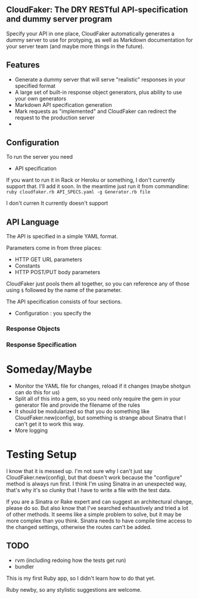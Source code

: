 ## CloudFaker: The DRY RESTful API-specification and dummy server program

Specify your API in one place, CloudFaker automatically generates a dummy server to use for protyping, as well as Markdown documentation for your server team (and maybe more things in the future).

## Features
- Generate a dummy server that will serve "realistic" responses in your specified format
- A large set of built-in response object generators, plus ability to use your own generators
- Markdown API specification generation
- Mark requests as "implemented" and CloudFaker can redirect the request to the production server
-

## Configuration

To run the server you need
- API specification

If you want to run it in Rack or Heroku or something, I don't currently support that. I'll add it soon. In the meantime just run it from commandline:
`ruby cloudfaker.rb API_SPECS.yaml -g Generator.rb file`

I don't curren
It currently doesn't support

## API Language

The API is specified in a simple YAML format.

Parameters come in from three places:
- HTTP GET URL parameters
- Constants
- HTTP POST/PUT body parameters

CloudFaker just pools them all together, so you can reference any of those using `$` followed by the name of the parameter.

The API specification consists of four sections.

- Configuration : you specify the



### Response Objects

### Response Specification

# Someday/Maybe
- Monitor the YAML file for changes, reload if it changes (maybe shotgun can do this for us)
- Split all of this into a gem, so you need only require the gem in your generator file  and provide the filename of the rules
- It should be modularized so that you do something like CloudFaker.new(config), but something is strange about Sinatra that I can't get it to work this way.
- More logging

# Testing Setup
I know that it is messed up. I'm not sure why I can't just say CloudFaker.new(config), but that doesn't work because the "configure" method is always run first. I think I'm using Sinatra in an unexpected way, that's why it's so clunky that I have to write a file with the test data.

If you are a Sinatra or Rake expert and can suggest an architectural change, please do so. But also know that I've searched exhaustively and tried a lot of other methods. It seems like a simple problem to solve, but it may be more complex than you think. Sinatra needs to have compile time access to the changed settings, otherwise the routes can't be added.

## TODO
- rvm (including redoing how the tests get run)
- bundler

This is my first Ruby app, so I didn't learn how to do that yet.

Ruby newby, so any stylistic suggestions are welcome.
